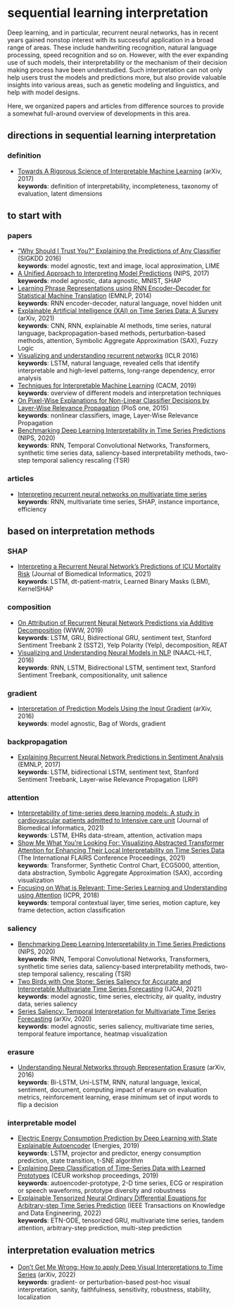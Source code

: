 # sequential learning interpretation

Deep learning, and in particular, recurrent neural networks, has in recent years gained nonstop interest with its successful application in a broad range of areas. These include handwriting recognition, natural language processing, speed recognition and so on. However, with the ever expanding use of such models, their interpretability or the mechanism of their decision making process have been understudied. Such interpretation can not only help users trust the models and predictions more, but also provide valuable insights into various areas, such as genetic modeling and linguistics, and help with model designs.

Here, we organized papers and articles from difference sources to provide a somewhat full-around overview of developments in this area.

## directions in sequential learning interpretation

### definition

- [Towards A Rigorous Science of Interpretable Machine Learning](https://arxiv.org/pdf/1702.08608.pdf) (arXiv, 2017)\
        **keywords**: definition of interpretability, incompleteness, taxonomy of evaluation, latent dimensions

## to start with

### papers

- [“Why Should I Trust You?” Explaining the Predictions of Any Classifier](https://arxiv.org/pdf/1602.04938.pdf?ref=morioh.com) (SIGKDD 2016)\
        **keywords**: model agnostic, text and image, local approximation, LIME
- [A Unified Approach to Interpreting Model Predictions](https://proceedings.neurips.cc/paper/2017/file/8a20a8621978632d76c43dfd28b67767-Paper.pdf) (NIPS, 2017)\
        **keywords**: model agnostic, data agnostic, MNIST, SHAP
- [Learning Phrase Representations using RNN Encoder–Decoder for Statistical Machine Translation](https://arxiv.org/pdf/1406.1078.pdf?ref=https://codemonkey.link) (EMNLP, 2014)\
        **keywords**: RNN encoder-decoder, natural language, novel hidden unit
- [Explainable Artificial Intelligence (XAI) on Time Series Data: A Survey](https://arxiv.org/pdf/2104.00950.pdf) (arXiv, 2021)\
        **keywords**: CNN, RNN, explainable AI methods, time series, natural language, backpropagation-based methods, perturbation-based methods, attention, Symbolic Aggregate Approximation (SAX), Fuzzy Logic
- [Visualizing and understanding recurrent networks](https://arxiv.org/pdf/1506.02078.pdf?ref=https://codemonkey.link) (ICLR 2016)\
        **keywords**: LSTM, natural language, revealed cells that identify interpretable and high-level patterns, long-range dependency, error analysis
- [Techniques for Interpretable Machine Learning](https://arxiv.org/pdf/1808.00033.pdf) (CACM, 2019)\
        **keywords**: overview of different models and interpretation techniques
- [On Pixel-Wise Explanations for Non-Linear Classifier Decisions by Layer-Wise Relevance Propagation](https://journals.plos.org/plosone/article/file?id=10.1371/journal.pone.0130140&type=printable&ref=https://githubhelp.com) (PloS one, 2015)\
        **keywords**: nonlinear classifiers, image, Layer-Wise Relevance Propagation
- [Benchmarking Deep Learning Interpretability in Time Series Predictions](https://proceedings.neurips.cc/paper/2020/file/47a3893cc405396a5c30d91320572d6d-Paper.pdf) (NIPS, 2020)\
        **keywords**: RNN, Temporal Convolutional Networks, Transformers, synthetic time series data, saliency-based interpretability methods, two-step temporal saliency rescaling (TSR)

### articles

- [Interpreting recurrent neural networks on multivariate time series](https://towardsdatascience.com/interpreting-recurrent-neural-networks-on-multivariate-time-series-ebec0edb8f5a)\
        **keywords**: RNN, multivariate time series, SHAP, instance importance, efficiency


## based on interpretation methods

### SHAP

- [Interpreting a Recurrent Neural Network’s Predictions of ICU Mortality Risk](https://arxiv.org/pdf/1905.09865.pdf) (Journal of Biomedical Informatics, 2021)\
        **keywords**: LSTM, dt-patient-matrix, Learned Binary Masks (LBM), KernelSHAP

### composition

- [On Attribution of Recurrent Neural Network Predictions via Additive Decomposition](https://arxiv.org/pdf/1903.11245.pdf) (WWW, 2019)\
        **keywords**: LSTM, GRU, Bidirectional GRU, sentiment text, Stanford Sentiment Treebank 2 (SST2), Yelp Polarity (Yelp), decomposition, REAT
- [Visualizing and Understanding Neural Models in NLP](https://arxiv.org/pdf/1506.01066.pdf) (NAACL-HLT, 2016)\
        **keywords**: RNN, LSTM, Bidirectional LSTM, sentiment text, Stanford Sentiment Treebank, compositionality, unit salience


### gradient

- [Interpretation of Prediction Models Using the Input Gradient](https://arxiv.org/pdf/1611.07634.pdf?ref=https://githubhelp.com) (arXiv, 2016)\
        **keywords**: model agnostic, Bag of Words, gradient


### backpropagation

- [Explaining Recurrent Neural Network Predictions in Sentiment Analysis](https://arxiv.org/pdf/1706.07206.pdf) (EMNLP, 2017)\
        **keywords**: LSTM,  bidirectional LSTM, sentiment text, Stanford Sentiment Treebank, Layer-wise Relevance Propagation (LRP)

### attention

- [Interpretability of time-series deep learning models: A study in cardiovascular patients admitted to Intensive care unit](https://www.sciencedirect.com/science/article/pii/S1532046421002057) (Journal of Biomedical Informatics, 2021)\
        **keywords**: LSTM, EHRs data-stream, attention, activation maps
- [Show Me What You’re Looking For: Visualizing Abstracted Transformer Attention for Enhancing Their Local Interpretability on Time Series Data](https://martin.atzmueller.net/paper/VisualizingAbstractedTransformerAttentionLocalInterpretability-SchwenkeAtzmueller-2021-preprint.pdf) (The International FLAIRS Conference Proceedings, 2021)\
        **keywords**: Transformer, Synthetic Control Chart, ECG5000, attention, data abstraction, Symbolic Aggregate Approximation (SAX), according visualization
- [Focusing on What is Relevant: Time-Series Learning and Understanding using Attention](https://arxiv.org/pdf/1806.08523.pdf) (ICPR, 2018)\
        **keywords**: temporal contextual layer, time series, motion capture, key frame detection, action classification

### saliency

- [Benchmarking Deep Learning Interpretability in Time Series Predictions](https://proceedings.neurips.cc/paper/2020/file/47a3893cc405396a5c30d91320572d6d-Paper.pdf) (NIPS, 2020)\
        **keywords**: RNN, Temporal Convolutional Networks, Transformers, synthetic time series data, saliency-based interpretability methods, two-step temporal saliency, rescaling (TSR)
- [Two Birds with One Stone: Series Saliency for Accurate and Interpretable Multivariate Time Series Forecasting](https://www.ijcai.org/proceedings/2021/0397.pdf) (IJCAI, 2021)\
        **keywords**: model agnostic, time series, electricity, air quality, industry data, series saliency
- [Series Saliency: Temporal Interpretation for Multivariate Time Series Forecasting](https://arxiv.org/pdf/2012.09324.pdf) (arXiv, 2020)\
        **keywords**: model agnostic, series saliency, multivariate time series, temporal feature importance, heatmap visualization

### erasure

- [Understanding Neural Networks through Representation Erasure](https://arxiv.org/pdf/1612.08220.pdf?ref=https://githubhelp.com) (arXiv, 2016)\
        **keywords**: Bi-LSTM, Uni-LSTM, RNN, natural language, lexical, sentiment, document, computing impact of erasure on evaluation metrics, reinforcement learning, erase minimum set of input words to flip a decision

### interpretable model

- [Electric Energy Consumption Prediction by Deep Learning with State Explainable Autoencoder](https://www.mdpi.com/1996-1073/12/4/739/htm) (Energies, 2019)\
        **keywords**: LSTM, projector and predictor, energy consumption prediction, state transition, t-SNE algorithm
- [Explaining Deep Classification of Time-Series Data with Learned Prototypes](https://arxiv.org/pdf/1904.08935.pdf) (CEUR workshop proceedings, 2019)\
        **keywords**: autoencoder-prototype, 2-D time series, ECG or respiration or speech waveforms, prototype diversity and robustness
- [Explainable Tensorized Neural Ordinary Differential Equations for Arbitrary-step Time Series Prediction](https://arxiv.org/pdf/2011.13174.pdf) (IEEE Transactions on Knowledge and Data Engineering, 2022)\
        **keywords**: ETN-ODE, tensorized GRU, multivariate time series, tandem attention, arbitrary-step prediction, multi-step prediction

## interpretation evaluation metrics

- [Don’t Get Me Wrong: How to apply Deep Visual Interpretations to Time Series](https://arxiv.org/pdf/2203.07861.pdf) (arXiv, 2022)\
        **keywords**: gradient- or perturbation-based post-hoc visual interpretation, sanity, faithfulness, sensitivity, robustness, stability, localization
